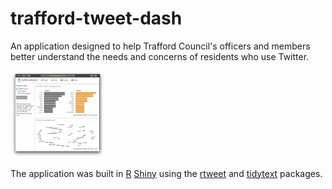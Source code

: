 # trafford-tweet-dash

An application designed to help Trafford Council's officers and members better understand the needs and concerns of residents who use Twitter.    

<img src="screenshot.png" width="30%"> 

The application was built in [R](https://cran.r-project.org/) [Shiny](https://cran.r-project.org/web/packages/shiny/index.html) using the [rtweet](https://cran.r-project.org/web/packages/rtweet/index.html) and [tidytext](https://cran.r-project.org/web/packages/tidytext/index.html) packages.
